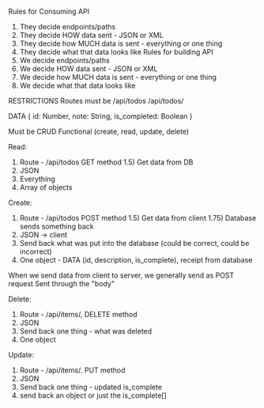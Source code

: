 Rules for Consuming API
1) They decide endpoints/paths
2) They decide HOW data sent - JSON or XML
3) They decide how MUCH data is sent - everything or one thing
4) They decide what that data looks like
   Rules for building API
1) We decide endpoints/paths
2) We decide HOW data sent - JSON or XML
3) We decide how MUCH data is sent - everything or one thing
4) We decide what that data looks like


RESTRICTIONS
Routes must be
/api/todos
/api/todos/<unique identifier>

DATA
{
    id: Number,
    note: String,
    is_completed: Boolean
}

Must be CRUD Functional (create, read, update, delete)

Read:
1) Route - /api/todos GET method
1.5) Get data from DB
2) JSON
3) Everything
4) Array of objects

Create:
1) Route - /api/todos POST method
1.5) Get data from client
1.75) Database sends something back
2) JSON -> client
3) Send back what was put into the database (could be correct, could be incorrect)
4) One object - DATA (id, description, is_complete), receipt from database

When we send data from client to server, we generally send as POST request
Sent through the "body"

Delete:
1) Route - /api/items/<unique>, DELETE method
2) JSON
3) Send back one thing - what was deleted
4) One object

Update:
1) Route - /api/items/<unique>. PUT method
2) JSON
3) Send back one thing - updated is_complete
4) send back an object or just the is_complete[]

